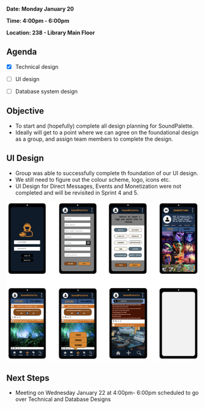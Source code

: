 **Date: Monday January 20**

**Time: 4:00pm - 6:00pm**

**Location: 238 - Library Main Floor**


## Agenda 
- [x] Technical design
- [ ] UI design
- [ ] Database system design


## Objective 
- To start and (hopefully) complete all design planning for SoundPalette. 
- Ideally will get to a point where we can agree on the foundational design as a group, and assign team members to complete the design.


## UI Design
- Group was able to successfully complete th foundation of our UI design.
- We still need to figure out the colour scheme, logo, icons etc.
- UI Design for Direct Messages, Events and Monetization were not completed and will be revisited in Sprint 4 and 5.

![UI Design](Screenshots/UIDesign01.png)


## Next Steps
- Meeting on Wednesday January 22 at 4:00pm- 6:00pm scheduled to go over Technical and Database Designs
